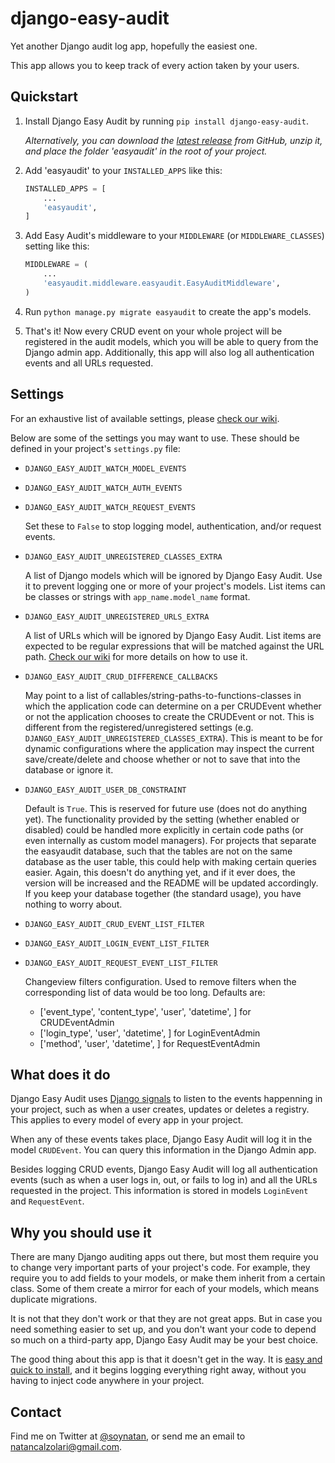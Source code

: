 # django-easy-audit

Yet another Django audit log app, hopefully the easiest one.

This app allows you to keep track of every action taken by your users.

## Quickstart

1. Install Django Easy Audit by running `pip install django-easy-audit`.

   *Alternatively, you can download the [latest release](https://github.com/soynatan/django-easy-audit/releases) from GitHub, unzip it, and place the folder 'easyaudit' in the root of your project.*

2. Add 'easyaudit' to your `INSTALLED_APPS` like this:

    ```python
    INSTALLED_APPS = [
        ...
        'easyaudit',
    ]
    ```

3. Add Easy Audit's middleware to your `MIDDLEWARE` (or `MIDDLEWARE_CLASSES`) setting like this:

    ```python
    MIDDLEWARE = (
        ...
        'easyaudit.middleware.easyaudit.EasyAuditMiddleware',
    )
    ```

4. Run `python manage.py migrate easyaudit` to create the app's models.

5. That's it! Now every CRUD event on your whole project will be registered in the audit models, which you will be able to query from the Django admin app. Additionally, this app will also log all authentication events and all URLs requested.

## Settings

For an exhaustive list of available settings, please [check our wiki](https://github.com/soynatan/django-easy-audit/wiki/Settings).

Below are some of the settings you may want to use. These should be defined in your project's `settings.py` file:

* `DJANGO_EASY_AUDIT_WATCH_MODEL_EVENTS`

* `DJANGO_EASY_AUDIT_WATCH_AUTH_EVENTS`

* `DJANGO_EASY_AUDIT_WATCH_REQUEST_EVENTS`

  Set these to `False` to stop logging model, authentication, and/or request events.

* `DJANGO_EASY_AUDIT_UNREGISTERED_CLASSES_EXTRA`

  A list of Django models which will be ignored by Django Easy Audit.
  Use it to prevent logging one or more of your project's models.
  List items can be classes or strings with `app_name.model_name` format.

* `DJANGO_EASY_AUDIT_UNREGISTERED_URLS_EXTRA`

  A list of URLs which will be ignored by Django Easy Audit.
  List items are expected to be regular expressions that
  will be matched against the URL path.
  [Check our wiki](https://github.com/soynatan/django-easy-audit/wiki/Settings#request-auditing)
  for more details on how to use it.

* `DJANGO_EASY_AUDIT_CRUD_DIFFERENCE_CALLBACKS`

  May point to a list of callables/string-paths-to-functions-classes in which the application code can determine
  on a per CRUDEvent whether or not the application chooses to create the CRUDEvent or not. This is different
  from the registered/unregistered settings (e.g. `DJANGO_EASY_AUDIT_UNREGISTERED_CLASSES_EXTRA`).
  This is meant to be for dynamic configurations where the application
  may inspect the current save/create/delete and choose whether or not to save that into the database or ignore it.

* `DJANGO_EASY_AUDIT_USER_DB_CONSTRAINT`

  Default is `True`. This is reserved for future use (does not do anything yet). The functionality provided by the
  setting (whether enabled or disabled) could be handled more explicitly in certain
  code paths (or even internally as custom model managers). For projects that separate the easyaudit database, such
  that the tables are not on the same database as the user table, this could help with making certain queries easier.
  Again, this doesn't do anything yet, and if it ever does, the version will be increased and the README will be
  updated accordingly. If you keep your database together (the standard usage), you have nothing to worry about.

* `DJANGO_EASY_AUDIT_CRUD_EVENT_LIST_FILTER`

* `DJANGO_EASY_AUDIT_LOGIN_EVENT_LIST_FILTER`

* `DJANGO_EASY_AUDIT_REQUEST_EVENT_LIST_FILTER`

  Changeview filters configuration.
  Used to remove filters when the corresponding list of data would be too long.
  Defaults are:
    - ['event_type', 'content_type', 'user', 'datetime', ] for CRUDEventAdmin
    - ['login_type', 'user', 'datetime', ] for LoginEventAdmin
    - ['method', 'user', 'datetime', ] for RequestEventAdmin

## What does it do

Django Easy Audit uses [Django signals](https://docs.djangoproject.com/en/dev/topics/signals/)
to listen to the events happenning in your project, such as when a user creates, updates or deletes
a registry. This applies to every model of every app in your project.

When any of these events takes place, Django Easy Audit will log it in the model `CRUDEvent`.
You can query this information in the Django Admin app.

Besides logging CRUD events, Django Easy Audit will log all authentication events (such as when a user logs in, out, or fails to log in) and all the URLs requested in the project. This information is stored in models `LoginEvent` and `RequestEvent`.

## Why you should use it

There are many Django auditing apps out there, but most them require you to change very important
parts of your project's code. For example, they require you to add fields to your models, or make
them inherit from a certain class. Some of them create a mirror for each of your models, which means
duplicate migrations.

It is not that they don't work or that they are not great apps. But in case you need something
easier to set up, and you don't want your code to depend so much on a third-party app, Django Easy Audit
may be your best choice.

The good thing about this app is that it doesn't get in the way. It is [easy and quick to install](https://github.com/soynatan/django-easy-audit/wiki/Installation), and it
begins logging everything right away, without you having to inject code anywhere in your project.

## Contact

Find me on Twitter at [@soynatan](https://twitter.com/soynatan),
or send me an email to [natancalzolari@gmail.com](mailto:natancalzolari@gmail.com).
